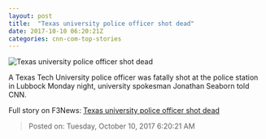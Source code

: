 ```yaml
---
layout: post
title:  "Texas university police officer shot dead"
date: 2017-10-10 06:20:21Z
categories: cnn-com-top-stories
---
```


![Texas university police officer shot dead](http://i2.cdn.cnn.com/cnnnext/dam/assets/171009214420-texas-tech-shooting-super-tease.jpg)

A Texas Tech University police officer was fatally shot at the police station in Lubbock Monday night, university spokesman Jonathan Seaborn told CNN.


Full story on F3News: [Texas university police officer shot dead](http://www.f3nws.com/n/kVmbvC)

> Posted on: Tuesday, October 10, 2017 6:20:21 AM
